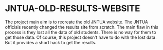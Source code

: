 # JNTUA-OLD-RESULTS-WEBSITE
The project main aim is to recreate the old JNTUA website. The JNTUA officials recently changed the results site from scratch. The main flaw in this process is they lost all the data of old students. There is no way for them to get those data. Of course, this project doesn't have to do with the lost data. But it provides a short hack to get the results.
